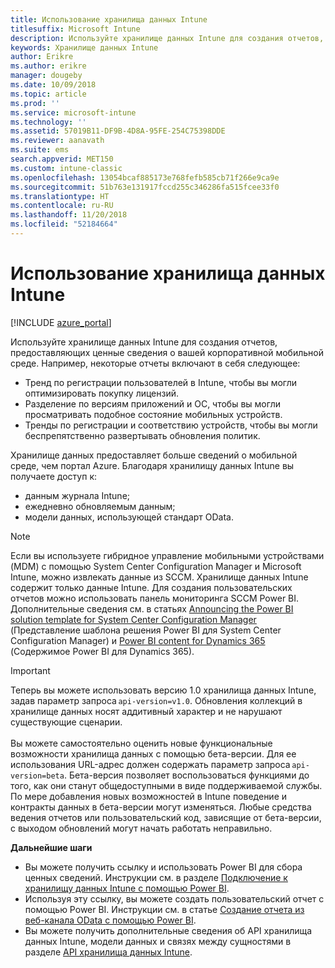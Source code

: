 ```yaml
---
title: Использование хранилища данных Intune
titlesuffix: Microsoft Intune
description: Используйте хранилище данных Intune для создания отчетов, предоставляющих ценные сведения о вашей корпоративной мобильной среде.
keywords: Хранилище данных Intune
author: Erikre
ms.author: erikre
manager: dougeby
ms.date: 10/09/2018
ms.topic: article
ms.prod: ''
ms.service: microsoft-intune
ms.technology: ''
ms.assetid: 57019B11-DF9B-4D8A-95FE-254C75398DDE
ms.reviewer: aanavath
ms.suite: ems
search.appverid: MET150
ms.custom: intune-classic
ms.openlocfilehash: 13054bcaf885173e768fefb585cb71f266e9ca9e
ms.sourcegitcommit: 51b763e131917fccd255c346286fa515fcee33f0
ms.translationtype: HT
ms.contentlocale: ru-RU
ms.lasthandoff: 11/20/2018
ms.locfileid: "52184664"
---
```

# <a name="use-the-intune-data-warehouse"></a>Использование хранилища данных Intune

[!INCLUDE [azure_portal](./includes/azure_portal.md)]

Используйте хранилище данных Intune для создания отчетов, предоставляющих ценные сведения о вашей корпоративной мобильной среде. Например, некоторые отчеты включают в себя следующее:
-   Тренд по регистрации пользователей в Intune, чтобы вы могли оптимизировать покупку лицензий.
-   Разделение по версиям приложений и ОС, чтобы вы могли просматривать подобное состояние мобильных устройств.
-   Тренды по регистрации и соответствию устройств, чтобы вы могли беспрепятственно развертывать обновления политик.

Хранилище данных предоставляет больше сведений о мобильной среде, чем портал Azure. Благодаря хранилищу данных Intune вы получаете доступ к:

  -  данным журнала Intune;
  -  ежедневно обновляемым данным;
  -  модели данных, использующей стандарт OData.

> [!Note]
> Если вы используете гибридное управление мобильными устройствами (MDM) с помощью System Center Configuration Manager и Microsoft Intune, можно извлекать данные из SCCM. Хранилище данных Intune содержит только данные Intune. Для создания пользовательских отчетов можно использовать панель мониторинга SCCM Power BI. Дополнительные сведения см. в статьях [Announcing the Power BI solution template for System Center Configuration Manager]( https://powerbi.microsoft.com/blog/sccm-solution-template) (Представление шаблона решения Power BI для System Center Configuration Manager) и [Power BI content for Dynamics 365](https://docs.microsoft.com/dynamics365/unified-operations/dev-itpro/analytics/power-bi-home-page) (Содержимое Power BI для Dynamics 365).

> [!Important]  
> Теперь вы можете использовать версию 1.0 хранилища данных Intune, задав параметр запроса `api-version=v1.0`. Обновления коллекций в хранилище данных носят аддитивный характер и не нарушают существующие сценарии.<br><br>
> Вы можете самостоятельно оценить новые функциональные возможности хранилища данных с помощью бета-версии. Для ее использования URL-адрес должен содержать параметр запроса `api-version=beta`. Бета-версия позволяет воспользоваться функциями до того, как они станут общедоступными в виде поддерживаемой службы. По мере добавления новых возможностей в Intune поведение и контракты данных в бета-версии могут изменяться. Любые средства ведения отчетов или пользовательский код, зависящие от бета-версии, с выходом обновлений могут начать работать неправильно.

**Дальнейшие шаги**

- Вы можете получить ссылку и использовать Power BI для сбора ценных сведений. Инструкции см. в разделе [Подключение к хранилищу данных Intune с помощью Power BI](reports-proc-get-a-link-powerbi.md).
- Используя эту ссылку, вы можете создать пользовательский отчет с помощью Power BI. Инструкции см. в статье [Создание отчета из веб-канала OData с помощью Power BI](reports-proc-create-with-odata.md).
- Вы можете получить дополнительные сведения об API хранилища данных Intune, модели данных и связях между сущностями<!-- , and an example of creating a custom client to retrieve data,--> в разделе [API хранилища данных Intune](reports-nav-intune-data-warehouse.md).